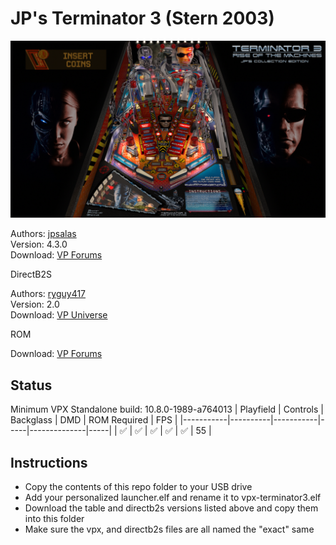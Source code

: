 # JP's Terminator 3 (Stern 2003)

![Table Preview](../../images/vpx-jps-terminator-3-preview.jpg)

Authors: [jpsalas](https://www.vpforums.org/index.php?s=543a5ca562cc33a89debe8ace8834f1e&showuser=277)  
Version: 4.3.0  
Download: [VP Forums](https://www.vpforums.org/index.php?app=downloads&showfile=15321)

DirectB2S

Authors: [ryguy417](https://vpuniverse.com/profile/31096-ryguy417/)  
Version: 2.0  
Download: [VP Universe](https://vpuniverse.com/files/file/12992-terminator-3-stern-2003-b2s-with-full-dmd/)

ROM

Download: [VP Forums](https://www.vpforums.org/index.php?app=downloads&showfile=1136)

## Status 

Minimum VPX Standalone build: 10.8.0-1989-a764013
| Playfield | Controls | Backglass | DMD | ROM Required | FPS | 
|-----------|----------|-----------|-----|--------------|-----|
| :white_check_mark: | :white_check_mark: | :white_check_mark: | :white_check_mark: | :white_check_mark: | 55 |

## Instructions

- Copy the contents of this repo folder to your USB drive
- Add your personalized launcher.elf and rename it to vpx-terminator3.elf
- Download the table and directb2s versions listed above and copy them into this folder
- Make sure the vpx, and directb2s files are all named the "exact" same
